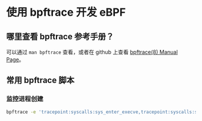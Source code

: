 # 使用 bpftrace 开发 eBPF

## 哪里查看 bpftrace 参考手册？

可以通过 `man bpftrace` 查看，或者在 github 上查看 [bpftrace(8) Manual Page](https://github.com/bpftrace/bpftrace/blob/master/man/adoc/bpftrace.adoc)。

## 常用 bpftrace 脚本

### 监控进程创建

```bash
bpftrace -e 'tracepoint:syscalls:sys_enter_execve,tracepoint:syscalls:sys_enter_execveat { printf("%-6d %-8s", pid, comm); join(args->argv);}'
```
